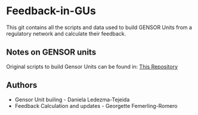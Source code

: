 # Feedback-in-GUs
This git contains all the scripts and data used to build GENSOR Units from a regulatory network and calculate their feedback.

## Notes on GENSOR units
Original scripts to build Gensor Units can be found in: [This Repository](https://github.com/dledezma/gensor_units)

## Authors 
- Gensor Unit builing - Daniela Ledezma-Tejeida
- Feedback Calculation and updates - Georgette Femerling-Romero
